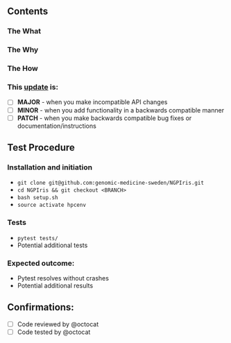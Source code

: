 ## Contents


### The What


### The Why


### The How


### This [update](https://semver.org/) is:
- [ ] **MAJOR** - when you make incompatible API changes
- [ ] **MINOR** - when you add functionality in a backwards compatible manner
- [ ] **PATCH** - when you make backwards compatible bug fixes or documentation/instructions

## Test Procedure

### Installation and initiation
* `git clone git@github.com:genomic-medicine-sweden/NGPIris.git`
* `cd NGPIris && git checkout <BRANCH>`
* `bash setup.sh`
* `source activate hpcenv`

### Tests
* `pytest tests/`
* Potential additional tests

### Expected outcome:
* Pytest resolves without crashes
* Potential additional results

## Confirmations:
- [ ] Code reviewed by @octocat
- [ ] Code tested by @octocat
